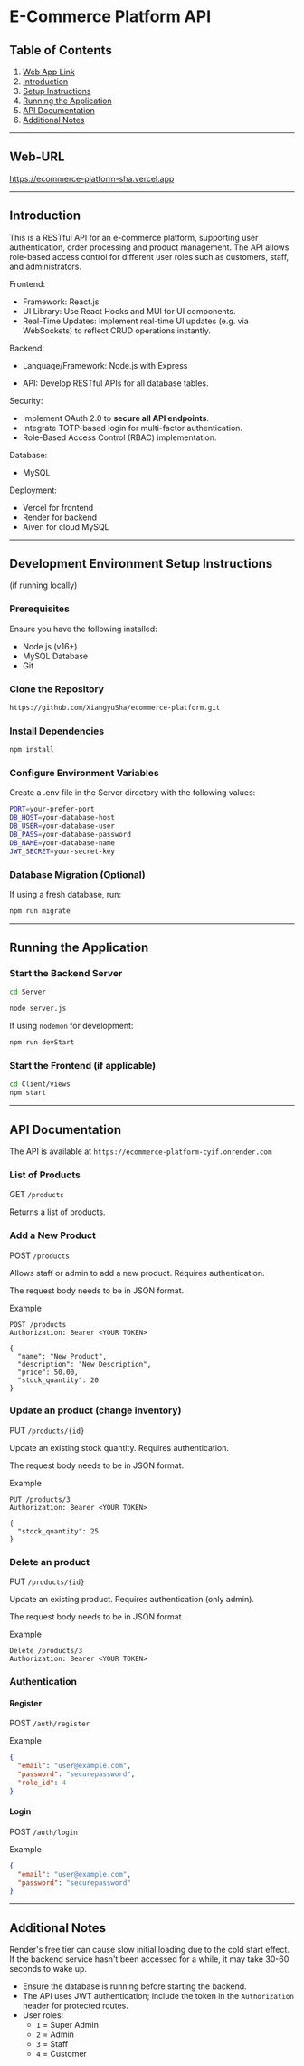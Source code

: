# E-Commerce Platform API

## Table of Contents
1. [Web App Link](#web-url)
2. [Introduction](#introduction)
3. [Setup Instructions](#development-environment-setup-instructions)
4. [Running the Application](#running-the-application)
5. [API Documentation](#api-documentation)
6. [Additional Notes](#additional-notes)

---

## Web-URL
https://ecommerce-platform-sha.vercel.app  

---

## Introduction
This is a RESTful API for an e-commerce platform, supporting user authentication, order processing and product management. The API allows role-based access control for different user roles such as customers, staff, and administrators.

Frontend:

- Framework: React.js
- UI Library: Use React Hooks and MUI for UI components.
- Real-Time Updates: Implement real-time UI updates (e.g. via WebSockets) to reflect CRUD operations instantly.

Backend:

- Language/Framework: Node.js with Express

- API: Develop RESTful APIs for all database tables.

Security:

- Implement OAuth 2.0 to **secure all API endpoints**.
- Integrate TOTP-based login for multi-factor authentication.
- Role-Based Access Control (RBAC) implementation.

Database:

- MySQL

Deployment:

- Vercel for frontend
- Render for backend
- Aiven for cloud MySQL

---

## Development Environment Setup Instructions 
(if running locally)

### Prerequisites
Ensure you have the following installed:
- Node.js (v16+)
- MySQL Database
- Git

### Clone the Repository
```bash
https://github.com/XiangyuSha/ecommerce-platform.git
```

### Install Dependencies
```bash
npm install
```
### Configure Environment Variables

Create a .env file in the Server directory with the following values:
```bash
PORT=your-prefer-port
DB_HOST=your-database-host
DB_USER=your-database-user
DB_PASS=your-database-password
DB_NAME=your-database-name
JWT_SECRET=your-secret-key
```
### Database Migration (Optional)

If using a fresh database, run:
```bash
npm run migrate
```

---

## Running the Application

### Start the Backend Server
```bash
cd Server
```

```bash
node server.js
```

If using `nodemon` for development:
```bash
npm run devStart
```

### Start the Frontend (if applicable)
```bash
cd Client/views
npm start
```

---

## API Documentation

The API is available at  `https://ecommerce-platform-cyif.onrender.com`

### List of Products ###

GET `/products`

Returns a list of products.


### Add a New Product ###

POST `/products`

Allows staff or admin to add a new product. Requires authentication.

The request body needs to be in JSON format.

Example
```
POST /products
Authorization: Bearer <YOUR TOKEN>

{
  "name": "New Product",
  "description": "New Description",
  "price": 50.00,
  "stock_quantity": 20
}
```


### Update an product (change inventory) ###

PUT `/products/{id}`

Update an existing stock quantity. Requires authentication.

The request body needs to be in JSON format.

Example
```
PUT /products/3
Authorization: Bearer <YOUR TOKEN>

{
  "stock_quantity": 25
}
```


### Delete an product ###

PUT `/products/{id}`

Update an existing product. Requires authentication (only admin).

The request body needs to be in JSON format.

Example
```
Delete /products/3
Authorization: Bearer <YOUR TOKEN>
```


### Authentication
#### Register
POST `/auth/register`

Example
```json
{
  "email": "user@example.com",
  "password": "securepassword",
  "role_id": 4
}
```

#### Login
POST `/auth/login`

Example
```json
{
  "email": "user@example.com",
  "password": "securepassword"
}
```
---

## Additional Notes
Render's free tier can cause slow initial loading due to the cold start effect. If the backend service hasn't been accessed for a while, it may take 30-60 seconds to wake up.

- Ensure the database is running before starting the backend.
- The API uses JWT authentication; include the token in the `Authorization` header for protected routes.
- User roles:
  - `1` = Super Admin
  - `2` = Admin
  - `3` = Staff
  - `4` = Customer
